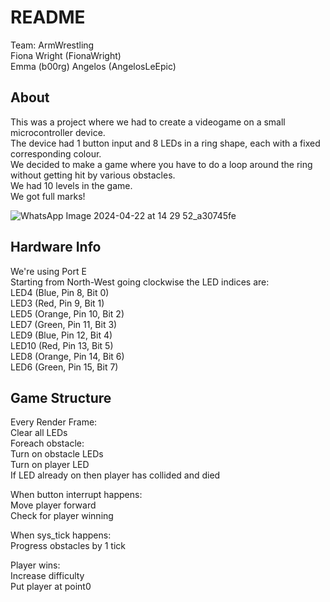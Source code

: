 # README

Team: ArmWrestling  
Fiona Wright (FionaWright)  
Emma (b00rg)
Angelos (AngelosLeEpic)

## About

This was a project where we had to create a videogame on a small microcontroller device.  
The device had 1 button input and 8 LEDs in a ring shape, each with a fixed corresponding colour.  
We decided to make a game where you have to do a loop around the ring without getting hit by various obstacles.  
We had 10 levels in the game.  
We got full marks!

![WhatsApp Image 2024-04-22 at 14 29 52_a30745fe](https://github.com/user-attachments/assets/a17ecc1a-98c4-44f5-9be6-dc8cdb0ccba4)

## Hardware Info

We're using Port E  
Starting from North-West going clockwise the LED indices are:  
	LED4 (Blue, Pin 8, Bit 0)  
	LED3 (Red, Pin 9, Bit 1)  
	LED5 (Orange, Pin 10, Bit 2)  
	LED7 (Green, Pin 11, Bit 3)  
	LED9 (Blue, Pin 12, Bit 4)  
	LED10 (Red, Pin 13, Bit 5)  
	LED8 (Orange, Pin 14, Bit 6)  
	LED6 (Green, Pin 15, Bit 7)	  

## Game Structure

Every Render Frame:		  
    Clear all LEDs		 
    Foreach obstacle:  
        Turn on obstacle LEDs   
    Turn on player LED  
        If LED already on then player has collided and died  

When button interrupt happens:  
    Move player forward  
        Check for player winning  

When sys_tick happens:  
    Progress obstacles by 1 tick	  

Player wins:  
    Increase difficulty  
    Put player at point0
